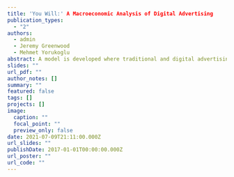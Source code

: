 ```yaml
---
title: 'You Will:' A Macroeconomic Analysis of Digital Advertising
publication_types:
  - "2"
authors:
  - admin
  - Jeremy Greenwood
  - Mehmet Yorukoglu
abstract: A model is developed where traditional and digital advertising finance the provision of free media goods and affect price competition. The economy is not efficient. Media goods are under provided. Additionally, there is too much advertising when ads cannot be perfectly directed toward potential buyers. The tax-cum-subsidy policy that overcomes these inefficiencies is characterized. The model is calibrated to the U.S. economy. The movement toward digital advertising increases consumer welfare significantly and is disproportionately financed by better-off consumers. The welfare gain from the optimal tax-cum-subsidy policy is much smaller than the one realized by the introduction of digital advertising.
slides: ""
url_pdf: ""
author_notes: []
summary: ""
featured: false
tags: []
projects: []
image:
  caption: ""
  focal_point: ""
  preview_only: false
date: 2021-07-09T21:11:00.000Z
url_slides: ""
publishDate: 2017-01-01T00:00:00.000Z
url_poster: ""
url_code: ""
---
```

